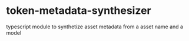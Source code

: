# token-metadata-synthesizer
typescript module to synthetize asset metadata from a asset name and a model
